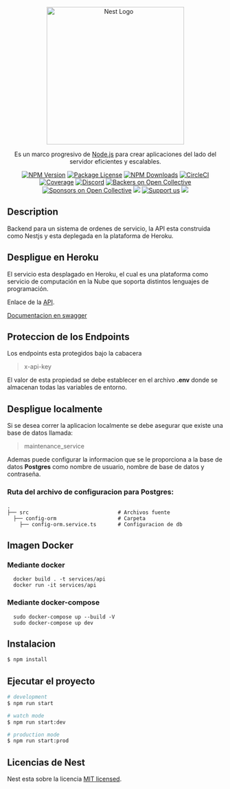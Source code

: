 <p align="center">
  <a href="http://nestjs.com/" target="blank"><img src="https://nestjs.com/img/logo_text.svg" width="320" alt="Nest Logo" /></a>
</p>

[circleci-image]: https://img.shields.io/circleci/build/github/nestjs/nest/master?token=abc123def456
[circleci-url]: https://circleci.com/gh/nestjs/nest

  <p align="center">Es un marco progresivo de <a href="http://nodejs.org" target="_blank">Node.js</a> para crear aplicaciones del lado del servidor eficientes y escalables.</p>
    <p align="center">
<a href="https://www.npmjs.com/~nestjscore" target="_blank"><img src="https://img.shields.io/npm/v/@nestjs/core.svg" alt="NPM Version" /></a>
<a href="https://www.npmjs.com/~nestjscore" target="_blank"><img src="https://img.shields.io/npm/l/@nestjs/core.svg" alt="Package License" /></a>
<a href="https://www.npmjs.com/~nestjscore" target="_blank"><img src="https://img.shields.io/npm/dm/@nestjs/common.svg" alt="NPM Downloads" /></a>
<a href="https://circleci.com/gh/nestjs/nest" target="_blank"><img src="https://img.shields.io/circleci/build/github/nestjs/nest/master" alt="CircleCI" /></a>
<a href="https://coveralls.io/github/nestjs/nest?branch=master" target="_blank"><img src="https://coveralls.io/repos/github/nestjs/nest/badge.svg?branch=master#9" alt="Coverage" /></a>
<a href="https://discord.gg/G7Qnnhy" target="_blank"><img src="https://img.shields.io/badge/discord-online-brightgreen.svg" alt="Discord"/></a>
<a href="https://opencollective.com/nest#backer" target="_blank"><img src="https://opencollective.com/nest/backers/badge.svg" alt="Backers on Open Collective" /></a>
<a href="https://opencollective.com/nest#sponsor" target="_blank"><img src="https://opencollective.com/nest/sponsors/badge.svg" alt="Sponsors on Open Collective" /></a>
  <a href="https://paypal.me/kamilmysliwiec" target="_blank"><img src="https://img.shields.io/badge/Donate-PayPal-ff3f59.svg"/></a>
    <a href="https://opencollective.com/nest#sponsor"  target="_blank"><img src="https://img.shields.io/badge/Support%20us-Open%20Collective-41B883.svg" alt="Support us"></a>
  <a href="https://twitter.com/nestframework" target="_blank"><img src="https://img.shields.io/twitter/follow/nestframework.svg?style=social&label=Follow"></a>
</p>
  <!--[![Backers on Open Collective](https://opencollective.com/nest/backers/badge.svg)](https://opencollective.com/nest#backer)
  [![Sponsors on Open Collective](https://opencollective.com/nest/sponsors/badge.svg)](https://opencollective.com/nest#sponsor)-->

## Description

Backend para un sistema de ordenes de servicio, la API esta construida como Nestjs y esta deplegada en
la plataforma de Heroku.

## Despligue en Heroku
El servicio esta desplagado en Heroku, el cual es una plataforma como servicio de computación en la Nube que soporta distintos lenguajes de programación. 

Enlace de la [API](https://maintenanceservices.herokuapp.com/).

[Documentacion en swagger](https://maintenanceservices.herokuapp.com/api/)

## Proteccion de los Endpoints
Los endpoints esta protegidos bajo la cabacera 
> x-api-key

El valor de esta propiedad se debe establecer en el archivo **.env** donde se almacenan todas las variables de entorno.

## Despligue localmente
Si se desea correr la aplicacion localmente se debe asegurar que existe una base de datos llamada:

> maintenance_service

Ademas puede configurar la informacion que se le proporciona a la base de datos **Postgres** como nombre de usuario, nombre de base de datos y contraseña.

### Ruta del archivo de configuracion para **Postgres**:
    .
    ├── src                             # Archivos fuente
      ├── config-orm                    # Carpeta
        ├── config-orm.service.ts       # Configuracion de db

## Imagen Docker 
### Mediante docker
```
  docker build . -t services/api
  docker run -it services/api
```
### Mediante docker-compose
```
  sudo docker-compose up --build -V
  sudo docker-compose up dev
```

## Instalacion

```bash
$ npm install
```

## Ejecutar el proyecto

```bash
# development
$ npm run start

# watch mode
$ npm run start:dev

# production mode
$ npm run start:prod
```

## Licencias de Nest

Nest esta sobre la licencia [MIT licensed](LICENSE).
